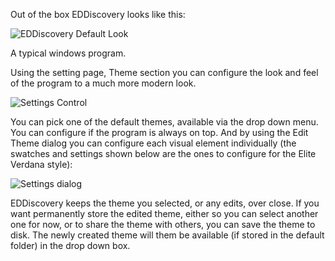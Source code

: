 Out of the box EDDiscovery looks like this:

![EDDiscovery Default Look](http://i.imgur.com/qPS4jXn.png)

A typical windows program.

Using the setting page, Theme section you can configure the look and feel of the program to a much more modern look.

![Settings Control](http://i.imgur.com/eKlIpQL.png)

You can pick one of the default themes, available via the drop down menu.  You can configure if the program is always on top.  And by using the Edit Theme dialog you can configure each visual element individually (the swatches and settings shown below are the ones to configure for the Elite Verdana style):

![Settings dialog](http://i.imgur.com/o9RNxVM.png)

EDDiscovery keeps the theme you selected, or any edits, over close.  If you want permanently store the edited theme, either so you can select another one for now, or to share the theme with others, you can save the theme to disk.  The newly created theme will them be available (if stored in the default folder) in the drop down box.